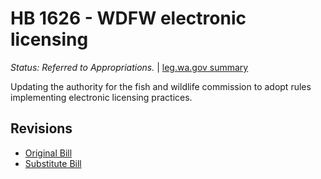 # HB 1626 - WDFW electronic licensing
*Status: Referred to Appropriations.* | [leg.wa.gov summary](https://app.leg.wa.gov/billsummary?BillNumber=1626&Year=2021)

Updating the authority for the fish and wildlife commission to adopt rules implementing electronic licensing practices.

## Revisions
* [Original Bill](1/)
* [Substitute Bill](S/)